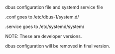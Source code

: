 dbus configuration file and systemd service file

.conf goes to /etc/dbus-1/system.d/

.service goes to /etc/systemd/system/


NOTE: These are developer versions. 

dbus configuration will be removed in final version.
